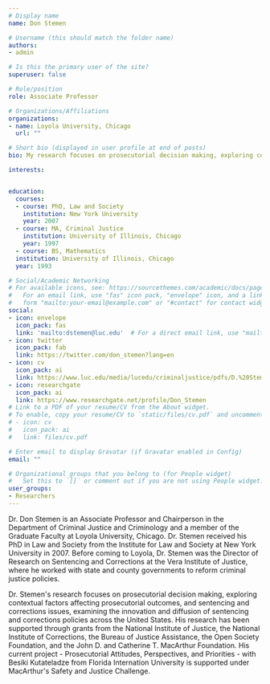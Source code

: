 ```yaml
---
# Display name
name: Don Stemen

# Username (this should match the folder name)
authors:
- admin

# Is this the primary user of the site?
superuser: false

# Role/position
role: Associate Professor

# Organizations/Affiliations
organizations:
- name: Loyola University, Chicago
  url: ""

# Short bio (displayed in user profile at end of posts)
bio: My research focuses on prosecutorial decision making, exploring contextual factors affecting prosecutorial outcomes, and sentencing and corrections issues, examining the innovation and diffusion of sentencing and corrections policies across the United States. 

interests:


education:
  courses:
  - course: PhD, Law and Society
    institution: New York University
    year: 2007
  - course: MA, Criminal Justice
    institution: University of Illinois, Chicago
    year: 1997
  - course: BS, Mathematics
  institution: University of Illinois, Chicago
  year: 1993

# Social/Academic Networking
# For available icons, see: https://sourcethemes.com/academic/docs/page-builder/#icons
#   For an email link, use "fas" icon pack, "envelope" icon, and a link in the
#   form "mailto:your-email@example.com" or "#contact" for contact widget.
social:
- icon: envelope
  icon_pack: fas
  link: 'mailto:dstemen@luc.edu'  # For a direct email link, use "mailto:test@example.org".
- icon: twitter
  icon_pack: fab
  link: https://twitter.com/don_stemen?lang=en
- icon: cv
  icon_pack: ai
  link: https://www.luc.edu/media/lucedu/criminaljustice/pdfs/D.%20Stemen%20CV.pdf
- icon: researchgate
  icon_pack: ai
  link: https://www.researchgate.net/profile/Don_Stemen
# Link to a PDF of your resume/CV from the About widget.
# To enable, copy your resume/CV to `static/files/cv.pdf` and uncomment the lines below.
# - icon: cv
#   icon_pack: ai
#   link: files/cv.pdf

# Enter email to display Gravatar (if Gravatar enabled in Config)
email: ""

# Organizational groups that you belong to (for People widget)
#   Set this to `[]` or comment out if you are not using People widget.
user_groups:
- Researchers
---
```


Dr. Don Stemen is an Associate Professor and Chairperson in the Department of Criminal Justice and Criminology and a member of the Graduate Faculty at Loyola University, Chicago. Dr. Stemen received his PhD in Law and Society from the Institute for Law and Society at New York University in 2007. Before coming to Loyola, Dr. Stemen was the Director of Research on Sentencing and Corrections at the Vera Institute of Justice, where he worked with state and county governments to reform criminal justice policies.

Dr. Stemen's research focuses on prosecutorial decision making, exploring contextual factors affecting prosecutorial outcomes, and sentencing and corrections issues, examining the innovation and diffusion of sentencing and corrections policies across the United States. His research has been supported through grants from the National Institute of Justice, the National Institute of Corrections, the Bureau of Justice Assistance, the Open Society Foundation, and the John D. and Catherine T. MacArthur Foundation. His current project - Prosecutorial Attitudes, Perspectives, and Priorities - with Besiki Kutateladze from Florida Internation University is supported under MacArthur's Safety and Justice Challenge. 
